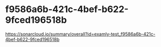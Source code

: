 # f9586a6b-421c-4bef-b622-9fced196518b
https://sonarcloud.io/summary/overall?id=examly-test_f9586a6b-421c-4bef-b622-9fced196518b
